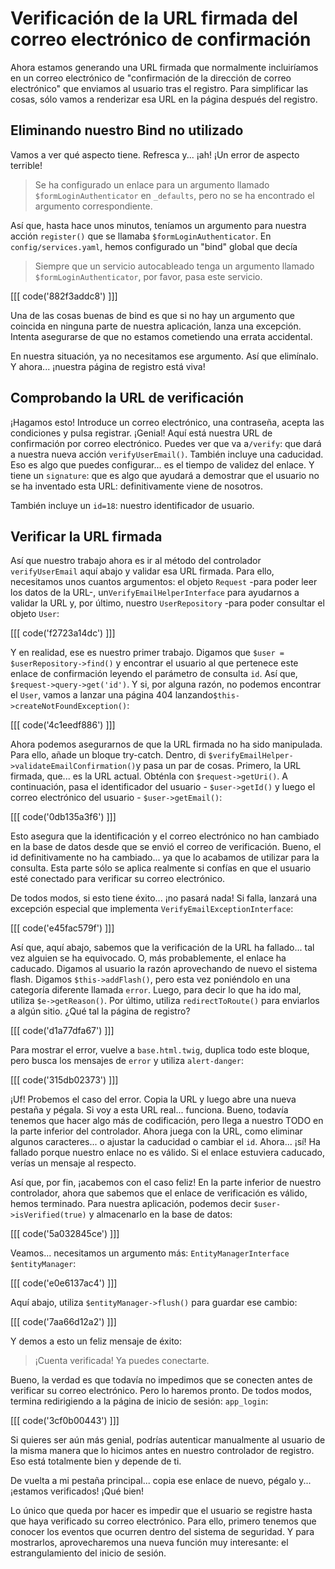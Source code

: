 # Verificación de la URL firmada del correo electrónico de confirmación

Ahora estamos generando una URL firmada que normalmente incluiríamos en un correo electrónico de "confirmación de la dirección de correo electrónico" que enviamos al usuario tras el registro. Para simplificar las cosas, sólo vamos a renderizar esa URL en la página después del registro.

## Eliminando nuestro Bind no utilizado

Vamos a ver qué aspecto tiene. Refresca y... ¡ah! ¡Un error de aspecto terrible!

> Se ha configurado un enlace para un argumento llamado `$formLoginAuthenticator` en
> `_defaults`, pero no se ha encontrado el argumento correspondiente.

Así que, hasta hace unos minutos, teníamos un argumento para nuestra acción `register()` que se llamaba `$formLoginAuthenticator`. En `config/services.yaml`, hemos configurado un "bind" global que decía

> Siempre que un servicio autocableado tenga un argumento llamado `$formLoginAuthenticator`,
> por favor, pasa este servicio.

[[[ code('882f3addc8') ]]]

Una de las cosas buenas de bind es que si no hay un argumento que coincida en ninguna parte de nuestra aplicación, lanza una excepción. Intenta asegurarse de que no estamos cometiendo una errata accidental.

En nuestra situación, ya no necesitamos ese argumento. Así que elimínalo. Y ahora... ¡nuestra página de registro está viva!

## Comprobando la URL de verificación

¡Hagamos esto! Introduce un correo electrónico, una contraseña, acepta las condiciones y pulsa registrar. ¡Genial! Aquí está nuestra URL de confirmación por correo electrónico. Puedes ver que va a`/verify`: que dará a nuestra nueva acción `verifyUserEmail()`. También incluye una caducidad. Eso es algo que puedes configurar... es el tiempo de validez del enlace. Y tiene un `signature`: que es algo que ayudará a demostrar que el usuario no se ha inventado esta URL: definitivamente viene de nosotros.

También incluye un `id=18`: nuestro identificador de usuario.

## Verificar la URL firmada

Así que nuestro trabajo ahora es ir al método del controlador `verifyUserEmail` aquí abajo y validar esa URL firmada. Para ello, necesitamos unos cuantos argumentos: el objeto `Request` -para poder leer los datos de la URL-, un`VerifyEmailHelperInterface` para ayudarnos a validar la URL y, por último, nuestro `UserRepository` -para poder consultar el objeto `User`:

[[[ code('f2723a14dc') ]]]

Y en realidad, ese es nuestro primer trabajo. Digamos que `$user = $userRepository->find()` y encontrar el usuario al que pertenece este enlace de confirmación leyendo el parámetro de consulta `id`. Así que, `$request->query->get('id')`. Y si, por alguna razón, no podemos encontrar el `User`, vamos a lanzar una página 404 lanzando`$this->createNotFoundException()`:

[[[ code('4c1eedf886') ]]]

Ahora podemos asegurarnos de que la URL firmada no ha sido manipulada. Para ello, añade un bloque try-catch. Dentro, di `$verifyEmailHelper->validateEmailConfirmation()`y pasa un par de cosas. Primero, la URL firmada, que... es la URL actual. Obténla con `$request->getUri()`. A continuación, pasa el identificador del usuario - `$user->getId()` y luego el correo electrónico del usuario - `$user->getEmail()`:

[[[ code('0db135a3f6') ]]]

Esto asegura que la identificación y el correo electrónico no han cambiado en la base de datos desde que se envió el correo de verificación. Bueno, el id definitivamente no ha cambiado... ya que lo acabamos de utilizar para la consulta. Esta parte sólo se aplica realmente si confías en que el usuario esté conectado para verificar su correo electrónico.

De todos modos, si esto tiene éxito... ¡no pasará nada! Si falla, lanzará una excepción especial que implementa `VerifyEmailExceptionInterface`:

[[[ code('e45fac579f') ]]]

Así que, aquí abajo, sabemos que la verificación de la URL ha fallado... tal vez alguien se ha equivocado. O, más probablemente, el enlace ha caducado. Digamos al usuario la razón aprovechando de nuevo el sistema flash. Digamos `$this->addFlash()`, pero esta vez poniéndolo en una categoría diferente llamada `error`. Luego, para decir lo que ha ido mal, utiliza `$e->getReason()`. Por último, utiliza `redirectToRoute()` para enviarlos a algún sitio. ¿Qué tal la página de registro?

[[[ code('d1a77dfa67') ]]]

Para mostrar el error, vuelve a `base.html.twig`, duplica todo este bloque, pero busca los mensajes de `error` y utiliza `alert-danger`:

[[[ code('315db02373') ]]]

¡Uf! Probemos el caso del error. Copia la URL y luego abre una nueva pestaña y pégala. Si voy a esta URL real... funciona. Bueno, todavía tenemos que hacer algo más de codificación, pero llega a nuestro TODO en la parte inferior del controlador. Ahora juega con la URL, como eliminar algunos caracteres... o ajustar la caducidad o cambiar el `id`. Ahora... ¡sí! Ha fallado porque nuestro enlace no es válido. Si el enlace estuviera caducado, verías un mensaje al respecto.

Así que, por fin, ¡acabemos con el caso feliz! En la parte inferior de nuestro controlador, ahora que sabemos que el enlace de verificación es válido, hemos terminado. Para nuestra aplicación, podemos decir `$user->isVerified(true)` y almacenarlo en la base de datos:

[[[ code('5a032845ce') ]]]

Veamos... necesitamos un argumento más: `EntityManagerInterface $entityManager`:

[[[ code('e0e6137ac4') ]]]

Aquí abajo, utiliza `$entityManager->flush()` para guardar ese cambio:

[[[ code('7aa66d12a2') ]]]

Y demos a esto un feliz mensaje de éxito:

> ¡Cuenta verificada! Ya puedes conectarte.

Bueno, la verdad es que todavía no impedimos que se conecten antes de verificar su correo electrónico. Pero lo haremos pronto. De todos modos, termina redirigiendo a la página de inicio de sesión: `app_login`:

[[[ code('3cf0b00443') ]]]

Si quieres ser aún más genial, podrías autenticar manualmente al usuario de la misma manera que lo hicimos antes en nuestro controlador de registro. Eso está totalmente bien y depende de ti.

De vuelta a mi pestaña principal... copia ese enlace de nuevo, pégalo y... ¡estamos verificados! ¡Qué bien!

Lo único que queda por hacer es impedir que el usuario se registre hasta que haya verificado su correo electrónico. Para ello, primero tenemos que conocer los eventos que ocurren dentro del sistema de seguridad. Y para mostrarlos, aprovecharemos una nueva función muy interesante: el estrangulamiento del inicio de sesión.
